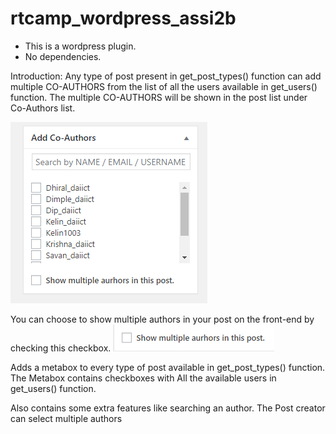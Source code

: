 # rtcamp_wordpress_assi2b

- This is a wordpress plugin.
- No dependencies.

Introduction:
Any type of post present in get_post_types() function can add multiple CO-AUTHORS from the list of all the users available in get_users() function.
The multiple CO-AUTHORS will be shown in the post list under Co-Authors list.

![Checkbox](https://github.com/SID177/uploaded_images/blob/master/Capture1.PNG?raw=true)


You can choose to show multiple authors in your post on the front-end by checking this checkbox.
![Checkbox](https://github.com/SID177/uploaded_images/blob/master/Capture.PNG?raw=true)

Adds a metabox to every type of post available in get_post_types() function.
The Metabox contains checkboxes with All the available users in get_users() function.

Also contains some extra features like searching an author.
The Post creator can select multiple authors 
